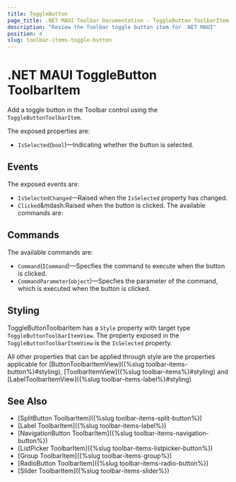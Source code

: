 ```yaml
---
title: ToggleButton
page_title: .NET MAUI Toolbar Documentation - ToggleButton ToolbarItem
description: "Review the Toolbar toggle button item for .NET MAUI"
position: 4
slug: toolbar-items-toggle-button
---
```


# .NET MAUI ToggleButton ToolbarItem

Add a toggle button in the Toolbar control using the `ToggleButtonToolbarItem`.

The exposed properties are:

* `IsSelected`(`bool`)&mdash;Indicating whether the button is selected.

## Events

The exposed events are:

* `IsSelectedChanged`&mdash;Raised when the `IsSelected` property has changed.
* `Clicked`&mdash:Raised when the button is clicked.
The available commands are:

## Commands 

The available commands are:

* `Command`(`ICommand`)&mdash;Specfies the command to execute when the button is clicked.
* `CommandParameter`(`object`)&mdash;Specfies the parameter of the command, which is executed when the button is clicked.

## Styling

ToggleButtonToolbarItem has a `Style` property with target type `ToggleButtonToolbarItemView`. The property exposed in the `ToggleButtonToolbarItemView` is the `IsSelected` property.

All other properties that can be applied through style are the properties applicable for [ButtonToolbarItemView]({%slug toolbar-items-button%}#styling), [ToolbarItemView]({%slug toolbar-items%}#styling) and [LabelToolbarItemView]({%slug toolbar-items-label%}#styling)

## See Also

- [SplitButton ToolbarItem]({%slug toolbar-items-split-button%})
- [Label ToolbarItem]({%slug toolbar-items-label%})
- [NavigationButton ToolbarItem]({%slug toolbar-items-navigation-button%})
- [ListPicker ToolbarItem]({%slug toolbar-items-listpicker-button%})
- [Group ToolbarItem]({%slug toolbar-items-group%})
- [RadioButton ToolbarItem]({%slug toolbar-items-radio-button%})
- [Slider ToolbarItem]({%slug toolbar-items-slider%})
